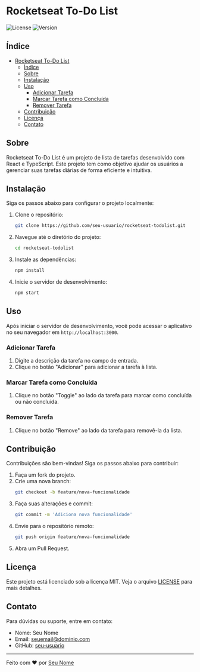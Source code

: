 # Rocketseat To-Do List

![License](https://img.shields.io/badge/license-MIT-blue.svg)
![Version](https://img.shields.io/badge/version-1.0.0-green.svg)

## Índice

- [Rocketseat To-Do List](#rocketseat-to-do-list)
  - [Índice](#índice)
  - [Sobre](#sobre)
  - [Instalação](#instalação)
  - [Uso](#uso)
    - [Adicionar Tarefa](#adicionar-tarefa)
    - [Marcar Tarefa como Concluída](#marcar-tarefa-como-concluída)
    - [Remover Tarefa](#remover-tarefa)
  - [Contribuição](#contribuição)
  - [Licença](#licença)
  - [Contato](#contato)

## Sobre

Rocketseat To-Do List é um projeto de lista de tarefas desenvolvido com React e TypeScript. Este projeto tem como objetivo ajudar os usuários a gerenciar suas tarefas diárias de forma eficiente e intuitiva.

## Instalação

Siga os passos abaixo para configurar o projeto localmente:

1. Clone o repositório:
    ```bash
    git clone https://github.com/seu-usuario/rocketseat-todolist.git
    ```

2. Navegue até o diretório do projeto:
    ```bash
    cd rocketseat-todolist
    ```

3. Instale as dependências:
    ```bash
    npm install
    ```

4. Inicie o servidor de desenvolvimento:
    ```bash
    npm start
    ```

## Uso

Após iniciar o servidor de desenvolvimento, você pode acessar o aplicativo no seu navegador em `http://localhost:3000`.

### Adicionar Tarefa

1. Digite a descrição da tarefa no campo de entrada.
2. Clique no botão "Adicionar" para adicionar a tarefa à lista.

### Marcar Tarefa como Concluída

1. Clique no botão "Toggle" ao lado da tarefa para marcar como concluída ou não concluída.

### Remover Tarefa

1. Clique no botão "Remove" ao lado da tarefa para removê-la da lista.

## Contribuição

Contribuições são bem-vindas! Siga os passos abaixo para contribuir:

1. Faça um fork do projeto.
2. Crie uma nova branch:
    ```bash
    git checkout -b feature/nova-funcionalidade
    ```
3. Faça suas alterações e commit:
    ```bash
    git commit -m 'Adiciona nova funcionalidade'
    ```
4. Envie para o repositório remoto:
    ```bash
    git push origin feature/nova-funcionalidade
    ```
5. Abra um Pull Request.

## Licença

Este projeto está licenciado sob a licença MIT. Veja o arquivo [LICENSE](LICENSE) para mais detalhes.

## Contato

Para dúvidas ou suporte, entre em contato:

- Nome: Seu Nome
- Email: seuemail@dominio.com
- GitHub: [seu-usuario](https://github.com/seu-usuario)

---

Feito com ❤️ por [Seu Nome](https://github.com/seu-usuario)